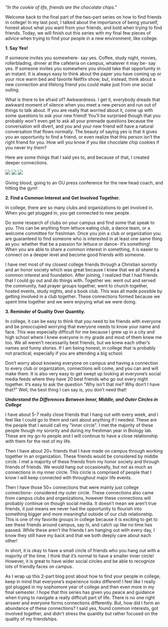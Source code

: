 *"In the cookie of life, friends are the chocolate chips."*

Welcome back to the final part of the two-part series on how to find friends in college! In my last post, I talked about the importance of being yourself, honest about what you want from your friends, and bold when trying to find friends. Today, we will finish out this series with my final few pieces of advice when trying to find your people in a new environment, like college.


**1. Say Yes!**

If someone invites you somewhere- say yes. Coffee, study night, movies, rollerblading, dinner at the cafeteria on campus, whatever it may be- say yes. If someone invites you somewhere you should take that opportunity in an instant. It is always easy to think about the paper you have coming up or your nice warm bed and favorite Netflix show; but, instead, think about a new connection and lifelong friend you could make just from one social outing.

What is there to be afraid of? Awkwardness. I get it, everybody dreads that awkward moment of silence when you meet a new person and run out of things to talk about. If you are really that worried about it, come up with some questions to ask your new friend! You’ll be surprised though that you probably won't even get to ask all your premade questions because the conversation will divert, and you and your new friend will have a natural conversation that flows normally. 
The beauty of saying yes is that it gives you an opportunity to find a friend, or even realize that this person isn’t the right friend for you. 
How will you know if you like chocolate chip cookies if you never try them?

Here are some things that I said yes to, and because of that, I created deeper connections.

<div class="image-column">
  <img src="/images/
1D215335-8386-4511-99A2-A28F5318041B2020-11-13_19-12-13_000 copy.png" />
  <img src="/images/brett-venables.png" />
  <img src="/images/gym.png" />
</div>

Giving blood, going to an OU press conference for the new head coach, and hitting the gym!

**2. Find a Common Interest and Get Involved Together.**

In college, there are so many clubs and organizations to get involved in. When you get plugged in, you get connected to new people. 

Do some research of clubs on your campus and find some that speak to you. This can be anything from lettuce eating club, a dance team, or a welcome committee for freshman. Once you join a club or organization you are guaranteed to find someone who is interested in at least one same thing as you: whether that be a passion for lettuce or dance- it’s something! When you are able to share a common interest in something, it is easier to connect on a deeper level and become good friends with someone.

I have met most of my closest college friends through a Christian sorority and an honor society which was great because I knew that we all shared a common interest and foundation. After joining, I realized that I had friends that I could go out and do things with. Together we: went out and served the community, had prayer groups together, went to church together, hosted events, study nights, and a book club. This was all made possible by getting involved in a club together. These connections formed because we spent time together and we were enjoying what we were doing. 

**3. Reminder of Quality Over Quantity.**

In college, it can be easy to think that you need to be friends with everyone and be preoccupied worrying that everyone needs to know your name and face. 
This was especially difficult for me because I grew up in a city and high school where I knew everyone in my grade and most of them knew me too. We all weren’t necessarily best friends, but we knew each other’s names and funny stories. If I am being honest, in college that is probably not practical; especially if you are attending a big school. 

Don’t worry about knowing everyone on campus and having a connection to every club or organization, connections will come, and you can and will make them.  It is also very easy to get swept up looking at everyone’s social media feeds where they have 20 best friends who go out every night together. It’s easy to ask the question “Why isn’t that me? Why don’t I have that?” Well, the best thing I can say is, you don’t need that!

***Understand the Differences Between Inner, Middle, and Outer Circles in College***

I have about 5-7 really close friends that I hang out with every week, and I feel like I could go to them and rant about anything if I needed. These are the people that I would call my "inner circle". I met the majority of these people though my sorority and during my freshman year in Biology lab. These are my go-to people and I will continue to have a close relationship with them for the rest of my life.


Then I have about 20+ friends that I have made on campus through working together in an organization. These friends would be considered by middle circle. I met a majority of these friends from my honor society and through friends of friends. We would hang out occasionally, but not as much as connections in my inner circle. This circle is comprised of people that I know I will keep connected with throughout major life events.

Then I have those 50+ connections that were mainly just college connections- considered my outer circle. These connections also came from campus clubs and organizations, however these connections will probably continue on though social media. It doesn’t mean we aren’t true friends, it just means we never had the opportunity to flourish into something bigger and more meaningful outside of our club relationship. This is one of my favorite groups in college because it is exciting to get to see these friends around campus, say hi, and catch up like no time has passed. While these aren't the friends I am hanging out with every day, I know they still have my back and that we both deeply care about each other!

In short, it is okay to have a small circle of friends who you hang out with a majority of the time. I think that it’s normal to have a smaller inner circle! However, it is great to have wider social circles and be able to recognize lots of friendly faces on campus. 


As I wrap up this 2-part blog post about how to find your people in college, keep in mind that everyone’s experience looks different! I feel like I really got plugged in my sophomore year of college and then even more in my final semester. I hope that this series has given you peace and guidance when trying to navigate a really difficult part of life. There is no one right answer and everyone forms connections differently. But, how did I form an abundance of these connections? I said yes, found common interests, got involved together, and didn’t stress the quantity but rather focused on the quality of my friendships. 

